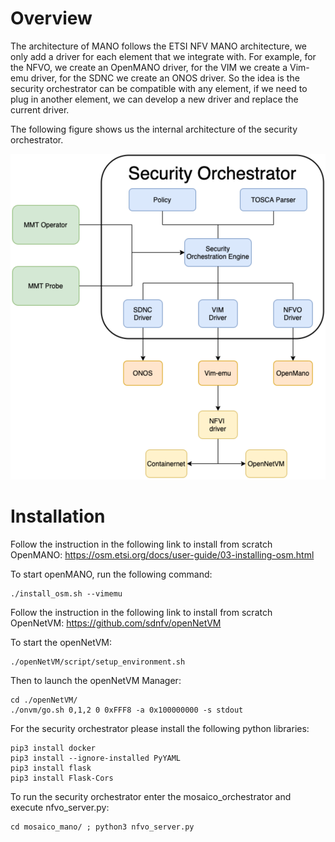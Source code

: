 # Overview
The architecture of MANO follows the ETSI NFV MANO architecture, we only add a driver for each element that we integrate with. For example, for the NFVO, we create an OpenMANO driver, for the VIM we create a Vim-emu driver, for the SDNC we create an ONOS driver. So the idea is the security orchestrator can be compatible with any element, if we need to plug in another element, we can develop a new driver and replace the current driver. 

The following figure shows us the internal architecture of the security orchestrator. 

![Security Orchestartor's components](images/security-orchestrator-components.png)

# Installation

Follow the instruction in the following link to install from scratch OpenMANO: https://osm.etsi.org/docs/user-guide/03-installing-osm.html 

To start openMANO, run the following command:


```
./install_osm.sh --vimemu
```


Follow the instruction in the following link to install from scratch OpenNetVM: https://github.com/sdnfv/openNetVM


To start the openNetVM:

```
./openNetVM/script/setup_environment.sh
```

Then to launch the openNetVM Manager:

```
cd ./openNetVM/
./onvm/go.sh 0,1,2 0 0xFFF8 -a 0x100000000 -s stdout
```

For the security orchestrator please install the following python libraries:

```
pip3 install docker
pip3 install --ignore-installed PyYAML
pip3 install flask
pip3 install Flask-Cors
```

To run the security orchestrator enter the mosaico_orchestrator and execute nfvo_server.py:

```
cd mosaico_mano/ ; python3 nfvo_server.py
```
